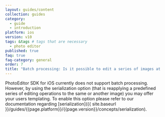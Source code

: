 ```yaml
---
layout: guides/content
collection: guides
category:
  - guide
  - introduction
platform: ios
version: v10
tags: &tags # tags that are necessary
  - photo editor
published: true
faq: true
faq-category: general
order: 7
title: "Batch processing: Is it possible to edit a series of images at once?"
---
```


PhotoEditor SDK for iOS currently does not support batch processing. However, by using the serialization option (that is reapplying a predefined series of editing operations to the same or another image) you may offer your users templating. To enable this option please refer to our documentation regarding [serialization]({{ site.baseurl }}/guides/{{page.platform}}/{{page.version}}/concepts/serialization).
